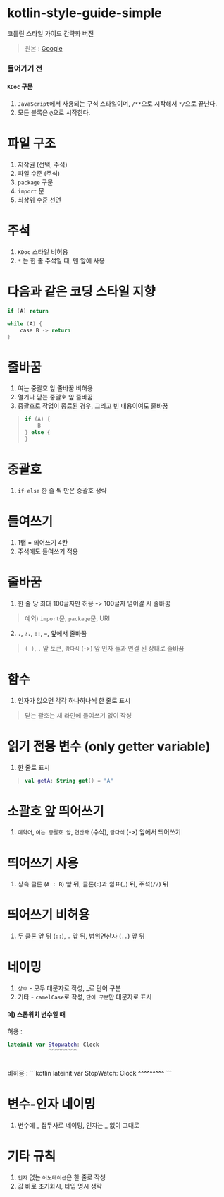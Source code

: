 # kotlin-style-guide-simple
코틀린 스타일 가이드 간략화 버전
> 원본 : [Google](https://developer.android.com/kotlin/style-guide?hl=ko)

### 들어가기 전
#### `KDoc` 구문
1. `JavaScript`에서 사용되는 구석 스타일이며, `/**`으로 시작해서 `*/`으로 끝난다.
2. 모든 블록은 `@`으로 시작한다.

# 파일 구조
1. 저작권 (선택, 주석)
2. 파일 수준 (주석)
3. `package` 구문
4. `import` 문
5. 최상위 수준 선언

# 주석
1. `KDoc` 스타일 비허용
2. `*` 는 한 줄 주석일 때, 맨 앞에 사용

# 다음과 같은 코딩 스타일 지향
```kotlin
if (A) return

while (A) {
    case B -> return
}
```

# 줄바꿈
1. 여는 중괄호 앞 줄바꿈 비허용
2. 열거나 닫는 중괄호 앞 줄바꿈
3. 중괄호로 작업이 종료된 경우, 그리고 빈 내용이여도 줄바꿈
> ```kotlin
> if (A) {
>     B
> } else {
> }
> ```

# 중괄호
1. `if`-`else` 한 줄 씩 만은 중괄호 생략

# 들여쓰기
1. 1탭 = 띄어쓰기 4칸
2. 주석에도 들여쓰기 적용

# 줄바꿈
1. 한 줄 당 최대 100글자만 허용 -> 100글자 넘어갈 시 줄바꿈
> 예외) `import`문, `package`문, URI
2. `.`, `?.`, `::`, `=`, 앞에서 줄바꿈
> `( )`, `,` 앞 토큰, `람다식` (->) 앞 인자 들과 연결 된 상태로 줄바꿈

# 함수
1. 인자가 없으면 각각 하나하나씩 한 줄로 표시
> 닫는 괄호는 새 라인에 들여쓰기 없이 작성

# 읽기 전용 변수 (only getter variable)
1. 한 줄로 표시
> ```kotlin
> val getA: String get() = "A"
> ```

# 소괄호 앞 띄어쓰기
1. `예약어`, `여는 중괄호 앞`, `연산자` (수식), `람다식` (->) 앞에서 띄어쓰기

# 띄어쓰기 사용
1. 상속 클론 (`A : B`) 앞 뒤, 클론(`:`)과 쉼표(`,`) 뒤, 주석(`//`) 뒤 

# 띄어쓰기 비허용
1. 두 클론 앞 뒤 (`::`), `.` 앞 뒤, 범위연산자 (`..`) 앞 뒤

# 네이밍
1. `상수` - 모두 대문자로 작성, \_로 단어 구분
2. 기타 - `camelCase`로 작성, `단어 구분`만 대문자로 표시
#### 예) 스톱워치 변수일 때
허용 : 
```kotlin
lateinit var Stopwatch: Clock
             ^^^^^^^^^
``` 
<br />
비허용 : 
```kotlin
lateinit var StopWatch: Clock
             ^^^^^^^^^
```

# 변수-인자 네이밍
1. 변수에 _ 접두사로 네이밍, 인자는 _ 없이 그대로 

# 기타 규칙
1. `인자` 없는 `어노테이션`은 한 줄로 작성
2. 값 바로 초기화시, 타입 명시 생략
